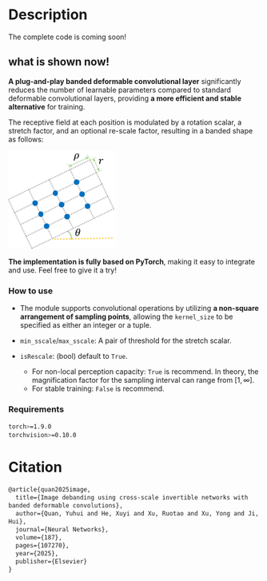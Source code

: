 # Description

The complete code is coming soon!



## what is shown now!

**A plug-and-play banded deformable convolutional layer** significantly reduces the number of learnable parameters compared to standard deformable convolutional layers, providing **a more efficient and stable alternative** for training.
 
 The receptive field at each position is modulated by a rotation scalar, a stretch factor, and an optional re-scale factor, resulting in a banded shape as follows:

![pic](https://github.com/csxyhe/BDINN/blob/img/receptiveField.png)

**The implementation is fully based on PyTorch**, making it easy to integrate and use. Feel free to give it a try!

### How to use

- The module supports convolutional operations by utilizing **a non-square arrangement of sampling points**, allowing the `kernel_size` to be specified as either an integer or a tuple.

- `min_sscale`/`max_sscale`: A pair of threshold for the stretch scalar.
- `isRescale`: (bool) default to `True`.
  - For non-local perception capacity: `True` is recommend. In theory, the magnification factor for the sampling interval can range from $[1, \infty]$.
  - For stable training: `False` is recommend.


### Requirements

```bash
torch>=1.9.0
torchvision>=0.10.0
```

# Citation

```
@article{quan2025image,
  title={Image debanding using cross-scale invertible networks with banded deformable convolutions},
  author={Quan, Yuhui and He, Xuyi and Xu, Ruotao and Xu, Yong and Ji, Hui},
  journal={Neural Networks},
  volume={187},
  pages={107270},
  year={2025},
  publisher={Elsevier}
}
```
